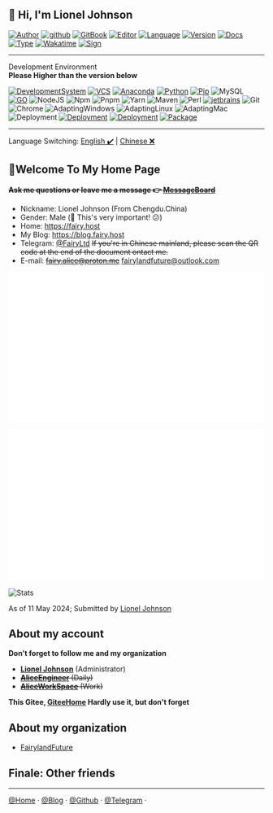 ## 👋 Hi, I'm Lionel Johnson

[![Author](https://img.shields.io/badge/Author-Lionel_Johnson-orange)](https://fairy.host) [![github](https://img.shields.io/badge/Github-Lionel_Johnson-green)](https://github.com/FairylandTech) [![GitBook](https://img.shields.io/badge/GitBook-Interesting-green)](https://interestingbooks.gitbook.io/) [![Editor](https://img.shields.io/badge/Editor-Typora-yellow)](https://github.com/FairylandTech) [![Language](https://img.shields.io/badge/Language-Markdown-orange)](https://github.com/FairylandTech) [![Version](https://img.shields.io/badge/Version-Release-blue)](https://github.com/FairylandTech) [![Docs](https://img.shields.io/badge/Docs-Passing-brightgreen)](https://github.com/FairylandTech) [![Type](https://img.shields.io/badge/Type-Document-blue)](https://github.com/FairylandTech) [![Wakatime](https://wakatime.com/badge/user/fa851759-c657-4b1e-8bcb-3ec3a693a2cd.svg)](https://wakatime.com/@fa851759-c657-4b1e-8bcb-3ec3a693a2cd) [![Sign](https://img.shields.io/badge/%E7%AD%89%E6%88%91%E4%BB%A3%E7%A0%81%E7%BC%96%E6%88%90-%E5%A8%B6%E4%BD%A0%E4%B8%BA%E5%A6%BB%E5%8F%AF%E5%A5%BD-red)](https://fairy.host)

---

Development Environment  
**Please Higher than the version below**

[![DevelopmentSystem](https://img.shields.io/badge/Development%20System-Win11%20Pro%2023H2-%230078D4?logo=windows11&logoColor=%230078D4)](https://www.microsoft.com/software-download/windows11) [![VCS](https://img.shields.io/badge/VCS-GitHub-%23181717?logo=github&logoColor=%23181717)](https://github.com/FairylandTech) [![Anaconda](https://img.shields.io/badge/Anaconda-latest-%2344A833?logo=anaconda&logoColor=%2344A833)](https://www.anaconda.com/download#downloads) [![Python](https://img.shields.io/badge/Python-3.9.x~3.11.x-%233776AB?logo=python&logoColor=%233776AB)](https://www.python.org/downloads/release/python-3913/) [![Pip](https://img.shields.io/badge/PIP-latest-%233775A9?logo=pypi&logoColor=%233775A9)](https://pypi.org/) ![MySQL](https://img.shields.io/badge/MySQL-8.0.35-%234479A1?logo=mysql&logoColor=%234479A1) [![GO](https://img.shields.io/badge/Go-1.18-%2300ADD8?logo=go&logoColor=%2300ADD8)](https://go.dev/dl/) ![NodeJS](https://img.shields.io/badge/Node-18.19+-%23339933?logo=nodedotjs&logoColor=%23339933) ![Npm](https://img.shields.io/badge/Npm-10.x.x-%23CB3837?logo=npm&logoColor=%23CB3837) ![Pnpm](https://img.shields.io/badge/Pnpm-8.7.6-%23F69220?logo=pnpm&logoColor=%23F69220) ![Yarn](https://img.shields.io/badge/Yarn-1.22.19-%232C8EBB?logo=yarn&logoColor=%232C8EBB) ![Maven](https://img.shields.io/badge/Maven-3.9.1-%23C71A36?logo=apachemaven&logoColor=%23C71A36) ![Perl](https://img.shields.io/badge/Perl-8.3.0-%2339457E?logo=perl&logoColor=%2339457E) [![jetbrains](https://img.shields.io/badge/Jetbrains-2024-%2347f38a?logo=jetbrains&logoColor=%2347f38a)](https://www.jetbrains.com/) ![Git](https://img.shields.io/badge/Git-Release-%23F05032?logo=git&logoColor=%23F05032) ![Chrome](https://img.shields.io/badge/Chrome-Release_Release-%234285F4?logo=googlechrome&logoColor=%234285F4) ![AdaptingWindows](https://img.shields.io/badge/Adapting%20OS-Windows-%230078D4?logo=windows&logoColor=%230078D4) ![AdaptingLinux](https://img.shields.io/badge/Adapting%20OS-Linux-%23FCC624?logo=linux&logoColor=%23FCC624) ![AdaptingMac](https://img.shields.io/badge/Adapting%20OS-Mac-%23ffffff?logo=apple&logoColor=%23ffffff) ![Deployment](https://img.shields.io/badge/Deployment-Local-%2351BB7B?logo=local&logoColor=%2351BB7B) [![Deployment](https://img.shields.io/badge/Deployment-Docker-%232496ED?logo=docker&logoColor=%232496ED)](https://www.docker.com/) [![Deployment](https://img.shields.io/badge/Deployment-Kubernetes-%23326CE5?logo=kubernetes&logoColor=%23326CE5)](https://kubernetes.io/) [![Package](https://img.shields.io/badge/Python_Package-requirements.txt-%2302A8EF?logo=packer&logoColor=%2302A8EF)]()

[//]: # (---)

[//]: # (<div align="center"><img src="https://txcos.service.fairy.host/images/coder.gif" alt="title"></div>)

---

Language Switching: [English ✔️](README.md) | [Chinese ❌]()

## 🎉Welcome To My Home Page

~~**Ask me questions or leave me a message 👉 [MessageBoard](https://github.com/AustinFairyland/AliceEngineerProPublic/issues/30)**~~

- Nickname: Lionel Johnson (From Chengdu.China)
- Gender: Male (👨 This's very important! 😕)
- Home: https://fairy.host
- My Blog: https://blog.fairy.host
- Telegram: [@FairyLtd](https://t.me/FairyLtd) ~~If you're in Chinese mainland, please scan the QR code at the end of the document ontact me.~~
- E-mail: ~~fairy.alice@proton.me~~ fairylandfuture@outlook.com

![Langs](https://raw.githubusercontent.com/FairylandTech/fork_github-stats-transparent/output/generated/languages.svg)

![Statistics](https://raw.githubusercontent.com/FairylandTech/fork_github-stats-transparent/output/generated/overview.svg)

![Stats](https://github-readme-stats.vercel.app/api?username=FairylandTech&count_private=true&show_icons=true)

As of 11 May 2024; Submitted by [Lionel Johnson](https://fairy.host)

## About my account

**Don't forget to follow me and my organization**

- [**Lionel Johnson**](https://github.com/FairylandTech) (Administrator)
- ~~[**AliceEngineer**](https://github.com/AliceEngineer) (Daily)~~
- ~~[**AliceWorkSpace**](https://github.com/AliceWorkSpace) (Work)~~

**This Gitee, [GiteeHome](https://gitee.com/FairylandTech) Hardly use it, but don't forget**

## About my organization

- [FairylandFuture](https://github.com/FairylandFuture)

## Finale: Other friends

[//]: # (- [Devil]&#40;https://github.com/Devil1314412&#41;)

---

[@Home](https://fairy.host) · [@Blog](https://blog.fairy.host) · [@Github](https://github.com/FairylandTech) · [@Telegram](https://t.me/FairylandFuture) · []()
